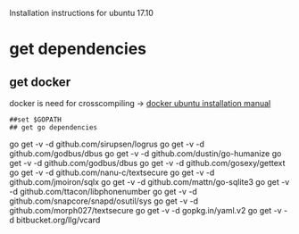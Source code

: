 Installation instructions for ubuntu 17.10

# get dependencies


## get docker
docker is need for crosscompiling ->
[docker ubuntu installation manual](https://docs.docker.com/engine/installation/linux/docker-ce/ubuntu/)


<!-- ## get go-qml dependencies
```
sudo add-apt-repository ppa:ubuntu-sdk-team/ppa
sudo apt-get update
sudo apt-get install qtdeclarative5-dev qtbase5-private-dev qtdeclarative5-private-dev libqt5opengl5-dev qtdeclarative5-qtquick2-plugin
sudo ln -s /usr/include/x86_64-linux-gnu/qt5/QtCore/5.9.1/QtCore /usr/include/
```


## get go lang

```
# This will give you the latest version of go
snap install --classic go -->

```
##set $GOPATH
## get go dependencies
```
go get -v -d github.com/sirupsen/logrus
go get -v -d github.com/godbus/dbus
go get -v -d github.com/dustin/go-humanize
go get -v -d github.com/godbus/dbus
go get -v -d github.com/gosexy/gettext
go get -v -d github.com/nanu-c/textsecure
go get -v -d github.com/jmoiron/sqlx
go get -v -d github.com/mattn/go-sqlite3
go get -v -d github.com/ttacon/libphonenumber
go get -v -d github.com/snapcore/snapd/osutil/sys
go get -v -d github.com/morph027/textsecure
go get -v -d gopkg.in/yaml.v2
go get -v -d bitbucket.org/llg/vcard
```
